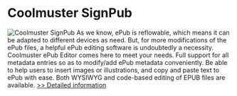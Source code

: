 # Coolmuster SignPub
![Coolmuster SignPub](https://mycommerce.akamaized.net/api/pimages/P300882058/BIG/300882058.PNG)
As we know, ePub is reflowable, which means it can be adapted to different devices as need. But, for more modifications of the ePub files, a helpful ePub editing software is undoubtedly a necessity. Coolmuster ePub Editor comes here to meet your needs. Full support for all metadata entries so as to modify/add ePub metadata conveniently. Be able to help users to insert images or illustrations, and copy and paste text to ePub with ease. Both WYSIWYG and code-based editing of EPUB files are available.
[>> Detailed information](https://secure.shareit.com/shareit/product.html?productid=300882058&affiliateid=200057808)